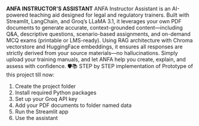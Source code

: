 **ANFA  INSTRUCTOR'S ASSISTANT**
ANFA Instructor Assistant is an AI-powered teaching aid designed for legal and regulatory trainers.
Built with Streamlit, LangChain, and Groq’s LLaMA 3.1, it leverages your own PDF documents to generate accurate, context-grounded content—including Q&A, descriptive questions, scenario-based assignments, and on-demand MCQ exams (printable or LMS-ready).
Using RAG architecture with Chroma vectorstore and HuggingFace embeddings, it ensures all responses are strictly derived from your source materials—no hallucinations.
Simply upload your training manuals, and let ANFA help you create, explain, and assess with confidence. 🛡️📚
STEP by STEP implementation of Prototype of this project till now:
1. Create the project folder
2. Install required Python packages
3. Set up your Groq API key
4. Add your PDF documents to folder named data
5. Run the Streamlit app
6. Use the assistant
